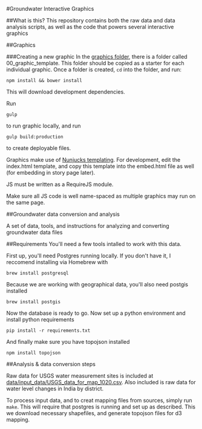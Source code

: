 #Groundwater Interactive Graphics

##What is this?
This repository contains both the raw data and data analysis scripts, as well as the code that powers several interactive graphics

##Graphics

###Creating a new graphic
In the [graphics folder](graphics/), there is a folder called 00_graphic_template. This folder should be copied as a starter for each individual graphic. Once a folder is created, `cd` into the folder, and run:
```
npm install && bower install
```
This will download development dependencies.

Run 
```
gulp
``` 

to run graphic locally, and run 
```
gulp build:production
```
to create deployable files.

Graphics make use of [Nunjucks templating](https://mozilla.github.io/nunjucks/). For development, edit the index.html template, and copy this template into the embed.html file as well (for embedding in story page later).

JS must be written as a RequireJS module.

Make sure all JS code is well name-spaced as multiple graphics may run on the same page.

##Groundwater data conversion and analysis

A set of data, tools, and instructions for analyzing and converting groundwater data files

##Requirements
You'll need a few tools intalled to work with this data.

First up, you'll need Postgres running locally. If you don't have it, I reccomend installing via Homebrew with
```
brew install postgresql
```

Because we are working with geographical data, you'll also need postgis installed
```
brew install postgis
```

Now the database is ready to go. Now set up a python environment and install python requirements

```
pip install -r requirements.txt
```

And finally make sure you have topojson installed
```
npm install topojson
```

##Analysis & data conversion steps

Raw data for USGS water measurement sites is included at [data/input_data/USGS_data_for_map_1020.csv](data/input_data/USGS_data_for_map_1020.csv). Also included is raw data for water level changes in India by district.

To process input data, and to creat mapping files from sources, simply run `make`. This will require that postgres is running and set up as described. This we download necessary shapefiles, and generate topojson files for d3 mapping.

